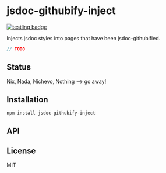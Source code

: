 # jsdoc-githubify-inject

[![testling badge](https://ci.testling.com/thlorenz/jsdoc-githubify-inject.png)](https://ci.testling.com/thlorenz/jsdoc-githubify-inject)

Injects jsdoc styles into pages that have been jsdoc-githubified.

```js
// TODO
```

## Status

Nix, Nada, Nichevo, Nothing --> go away!
## Installation

    npm install jsdoc-githubify-inject

## API


## License

MIT
